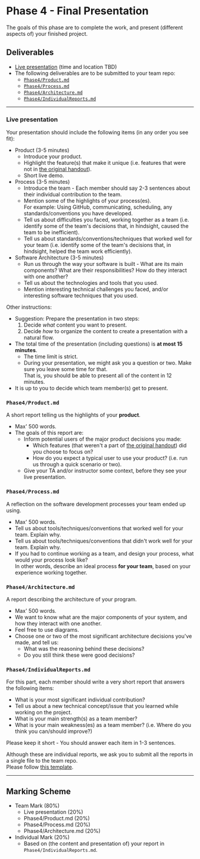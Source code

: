 # Phase 4 - Final Presentation

The goals of this phase are to complete the work, and present (different aspects of) your finished project.


## Deliverables

 * [Live presentation](#live-presentation) (time and location TBD)
 * The following deliverables are to be submitted to your team repo:
   * [`Phase4/Product.md`](#phase4productmd)
   * [`Phase4/Process.md`](#phase4processmd)
   * [`Phase4/Architecture.md`](#phase4architecturemd)
   * [`Phase4/IndividualReports.md`](#phase4individualreportsmd)

----
 
### Live presentation

Your presentation should include the following items (in any order you see fit):

 * Product (3-5 minutes)
   * Introduce your product.
   * Highlight the feature(s) that make it unique (i.e. features that were not in [the original handout](https://github.com/csc301-fall2014/CSC301H1F-L5101-Home/blob/master/ProjectOptions.md)).
   * Short live demo.
 * Process (3-5 minutes)
   * Introduce the team - Each member should say 2-3 sentences about their individual contribution to the team.
   * Mention some of the highlights of your process(es).     
     For example: Using GitHub, communicating, scheduling, any standards/conventions you have developed.
   * Tell us about difficulties you faced, working together as a team (i.e. identify some of the team's decisions that, in hindsight, caused the team to be inefficient).
   * Tell us about standards/conventions/techniques that worked well for your team (i.e. identify some of the team's decisions that, in hindsight, helped the team work efficiently).
 * Software Architecture (3-5 minutes)
   * Run us through the way your software is built - What are its main components? What are their responsibilities? How do they interact with one another?
   * Tell us about the technologies and tools that you used.
   * Mention interesting technical challenges you faced, and/or interesting software techniques that you used. 

Other instructions:
 * Suggestion: Prepare the presentation in two steps:
   1. Decide _what_ content you want to present.
   2. Decide _how_ to organize the content to create a presentation with a natural flow.
 * The total time of the presentation (including questions) is __at most 15 minutes__.
   * The time limit is strict.
   * During your presentation, we might ask you a question or two. Make sure you leave some time for that.     
     That is, you should be able to present all of the content in 12 minutes.
 * It is up to you to decide which team member(s) get to present.


### `Phase4/Product.md`

A short report telling us the highlights of your __product__.
 * Max' 500 words.
 * The goals of this report are:
   * Inform potential users of the major product decisions you made:
     * Which features (that weren't a part of [the original handout](https://github.com/csc301-fall2014/CSC301H1F-L5101-Home/blob/master/ProjectOptions.md)) did you choose to focus on?
     * How do you expect a typical user to use your product? (i.e. run us through a quick scenario or two).
   * Give your TA and/or instructor some context, before they see your live presentation.

### `Phase4/Process.md`

A reflection on the software development processes your team ended up using.

 * Max' 500 words.
 * Tell us about tools/techniques/conventions that worked well for your team. Explain why.
 * Tell us about tools/techniques/conventions that didn't work well for your team. Explain why.
 * If you had to continue working as a team, and design your process, what would your process look like?     
   In other words, describe an ideal process __for your team__, based on your experience working together.

### `Phase4/Architecture.md`

A report describing the architecture of your program.

 * Max' 500 words.
 * We want to know what are the major components of your system, and how they interact with one another.
 * Feel free to use diagrams.
 * Choose one or two of the most significant architecture decisions you've made, and tell us:
   * What was the reasoning behind these decisions?
   * Do you still think these were good decisions?

### `Phase4/IndividualReports.md`

For this part, each member should write a very short report that answers the following items:

 * What is your most significant individual contribution?
 * Tell us about a new technical concept/issue that you learned while working on the project.
 * What is your main strength(s) as a team member?
 * What is your main weakness(es) as a team member? (i.e. Where do you think you can/should improve?)

Please keep it short - You should answer each item in 1-3 sentences.

Although these are individual reports, we ask you to submit all the reports in a single file to the team repo.      
Please follow [this template](phase4-individual-reports-template.md).

-----

## Marking Scheme

 * Team Mark (80%)
   * Live presentation (20%)
   * Phase4/Product.md (20%)
   * Phase4/Process.md (20%)
   * Phase4/Architecture.md (20%)
 * Individual Mark (20%)
   * Based on (the content and presentation of) your report in `Phase4/IndividualReports.md`.


